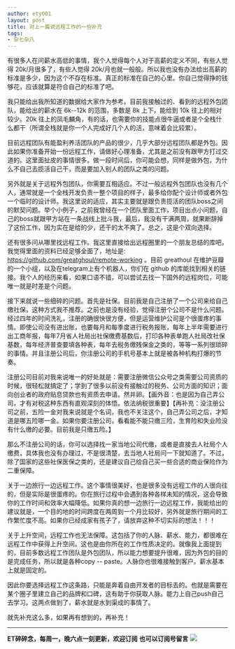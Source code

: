 ```yaml
---
author: ety001
layout: post
title: 对上一篇说远程工作的一些补充
tags:
- 杂七杂八
---
```


有很多人在问薪水高低的事情，我个人觉得每个人对于高薪的定义不同，有些人觉得 20k/月很多了，有些人觉得 20k/月也就一般般。所以我也没有办法给出高薪的标准是多少，因为这个不存在标准。真正的标准在自己的心里。你自己觉得挣的钱够花，应该就算是符合自己的标准了吧。

我只能给出我所知道的数据给大家作为参考。目前我接触过的、看到的远程外包团队，能给出的薪水在 6k--12k 的范围，多数是 8k 上下，能给到 10k 往上的相对较少。20k 往上的凤毛麟角，有的话，也需要你的技能点很牛逼或者是个全栈什么都干（所谓全栈就是你一个人完成好几个人的活，意味着会比较累）。

目前远程团队有能盈利养活团队的产品的很少，几乎大部分远程团队都是外包。因此如果你准备开始一份远程工作，请做好心理准备，尤其是之前没有跟甲方打过交道的。这里面扯皮的事情很多。做一段时间后，你可能会想，同样是做外包，为什么不自己去揽活自己干，而是要加入别人的团队之类的问题。

另外就是关于远程外包团队，你需要互相适应。不过一般远程外包团队也没有几个人，通常就是一个全栈开发负责一整个项目的样子，最多给你配个设计师或者外包一个临时的设计师。我这里说的适应，其实主要就是跟负责揽活的团队boss之间的默契问题。举个小例子，之前我曾经在一个团队里面工作，项目出点小问题，自己的boss就跟甲方站在一条战线上批斗我，最后，我没有干满两周，就果断辞掉了这份工作，因为实在是给的少，还干的太不爽了。总之，这是个双向选择。

还有很多问从哪里找远程工作。我这里直接给出远程圈里的一个朋友总结的库吧，我觉得里面的资料已经足够全面了，地址是: https://github.com/greatghoul/remote-working  。目前 greathoul 在维护豆瓣的一个小组，以及在telegram上有个机器人，你们在 github 的库能找到相关的链接。我个人的经历来看，如果口语不错，可以尝试去找一下国外的远程岗位，可能唯一就是时差是个问题。

接下来就说一些细碎的问题。首先是社保。目前我是自己注册了一个公司来给自己缴社保，这种方式我不推荐。之前也是没有经验，觉得注册个公司不是什么问题。经过四年的时间洗礼，注册的确很快很方便，但是运营维护公司是个很蛋疼的事情。即使公司没有进出账，也要每月和每季度进行税务报账，每年上半年需要进行出工商年报，每年7月省人社局出社保缴费基数后，打印各种表单跑人社局改社保基数，每年经济普查要填各种表，每年去税务缴残保金之类的，等等一系列很琐碎的事情。并且注册公司后，你注册公司的手机号基本上就是被各种机构打爆的节奏。

注册公司目前对我来说唯一的好处就是：需要注册微信公众号之类需要公司资质的时候，很轻松就搞定了；学到了很多以前没有接触过的税务、公司方面的知识；面向创业者的政府贴息贷款也有资质去申请。然并卵。【画外音：也是因为自己弄公司，才有对税这种东西有直观深刻的体悟。依法纳税很重要】【再补充：没注册公司之前，五险一金对我来说就是个名词，我也不关注这个，自己弄公司之后，才知道是哪五险哪一金。如果你要注册公司，看看能不能只缴三险，生育险和失业险没有什么缴的必要。目前我是只缴五险。】

那么不注册公司的话，你可以选择找一家当地公司代缴，或者是直接去人社局个人缴费，具体我也没有办理过，不是很清楚，去当地人社局问一下就知道了。不过，除了国家的这些社保医保之类的，还是建议自己给自己买一些合适的商业保险作为二重保障。

关于一边旅行一边远程工作。这个事情很美好，也是很多没有远程工作的人很向往的，但是实际是很蛋疼的。你在旅行过程中会遇到各种各样未知的情况，这会导致你的工作时间和效率大幅降低。如果你真的想一边旅行一边远程工作，我能给出的建议就是，一个目的地的时间跨度在两周到一个月比较好，另外就是旅行期间的工作繁忙度不高。如果你已经成家有孩子了，请放弃这种不切实际的想法！！！

关于上升空间，远程工作也无法保障。这包括了你的人脉、薪水、能力，都很难在远程工作中获得上升空间。这也是由你所在的工作性质决定的。就像我上面提到的，目前多数远程工作团队是外包团队，所以能力想要提升很难，因为外包的目的是完成任务，所以就是各种copy -- paste。人脉你也很难接触到客户。薪水基本上就是固定的。

因此你要选择远程工作这条路，只能是奔着自由开发者的目标去的。也就是需要在某个圈子里建立自己的品牌和口碑，这有助于你获取人脉。能力上自己push自己去学习。这两点做到了，薪水就是水到渠成的事情了。

就先补充这么多，如果再有想到的，再补充！

---
**ET碎碎念，每周一，晚六点一刻更新，欢迎订阅**
**也可以订阅号留言**
![](/img/wechat-subscribe.jpg)
